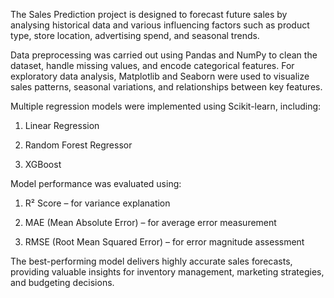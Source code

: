 The Sales Prediction project is designed to forecast future sales by analysing historical data and various influencing factors such as product type, store location, advertising spend, and seasonal trends.

Data preprocessing was carried out using Pandas and NumPy to clean the dataset, handle missing values, and encode categorical features. For exploratory data analysis, Matplotlib and Seaborn were used to visualize sales patterns, seasonal variations, and relationships between key features.

Multiple regression models were implemented using Scikit-learn, including:

1. Linear Regression

2. Random Forest Regressor

3. XGBoost

Model performance was evaluated using:

1. R² Score – for variance explanation

2. MAE (Mean Absolute Error) – for average error measurement

3. RMSE (Root Mean Squared Error) – for error magnitude assessment

The best-performing model delivers highly accurate sales forecasts, providing valuable insights for inventory management, marketing strategies, and budgeting decisions.
